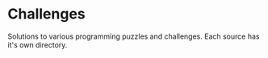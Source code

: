 Challenges
==========

Solutions to various programming puzzles and challenges. Each source has it's own directory.
